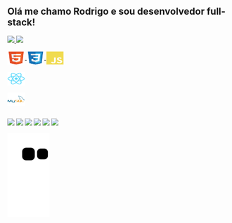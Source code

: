 
## Olá me chamo Rodrigo e sou desenvolvedor full-stack!
<div align="left">
  <a href="https://github.com/rodrigolima2">
  <img height="180em" src="https://github-readme-stats.vercel.app/api?username=rodrigolima2&show_icons=true&theme=dark&include_all_commits=true&count_private=true"/>
  <img height="180em" src="https://github-readme-stats.vercel.app/api/top-langs/?username=rodrigolima2&layout=compact&langs_count=7&theme=dark"/>
</div>
<div style="display: inline_block"><br>
  <img align="center" alt="Ro-HTML" height="30" width="40" src="https://raw.githubusercontent.com/devicons/devicon/master/icons/html5/html5-original.svg">
  <img align="center" alt="Ro-CSS" height="30" width="40" src="https://raw.githubusercontent.com/devicons/devicon/master/icons/css3/css3-original.svg">
  <img align="center" alt="Ro-Js" height="30" width="40" src="https://raw.githubusercontent.com/devicons/devicon/master/icons/javascript/javascript-plain.svg">
  <br />
  <br />
  <img align="center" alt="Ro-React" height="30" width="40" src="https://raw.githubusercontent.com/devicons/devicon/master/icons/react/react-original.svg">
  <br />
  <br />
  <img align="center" alt="Ro-MySql" height="30" width="40" src="https://github.com/devicons/devicon/blob/master/icons/mysql/mysql-original-wordmark.svg">
</div>
  
  ##
 
<div> 
  <a href="https://www.youtube.com/channel/UC_-uuuZbY0AAt9CViNzvc-Q" target="_blank"><img src="https://img.shields.io/badge/YouTube-FF0000?style=for-the-badge&logo=youtube&logoColor=white" target="_blank"></a>
  <a href="https://instagram.com/rafaballerini" target="_blank"><img src="https://img.shields.io/badge/-Instagram-%23E4405F?style=for-the-badge&logo=instagram&logoColor=white" target="_blank"></a>
 	<a href="https://www.twitch.tv/rafaballerinii" target="_blank"><img src="https://img.shields.io/badge/Twitch-9146FF?style=for-the-badge&logo=twitch&logoColor=white" target="_blank"></a>
 <a href="https://discord.gg/wagxzStdcR" target="_blank"><img src="https://img.shields.io/badge/Discord-7289DA?style=for-the-badge&logo=discord&logoColor=white" target="_blank"></a> 
  <a href = "mailto:contatorafaballerini@gmail.com"><img src="https://img.shields.io/badge/-Gmail-%23333?style=for-the-badge&logo=gmail&logoColor=white" target="_blank"></a>
  <a href="https://www.linkedin.com/in/rafaella-ballerini-45875016a" target="_blank"><img src="https://img.shields.io/badge/-LinkedIn-%230077B5?style=for-the-badge&logo=linkedin&logoColor=white" target="_blank"></a> 
 
  ![Snake animation](https://github.com/rafaballerini/rafaballerini/blob/output/github-contribution-grid-snake.svg)
 
</div>
